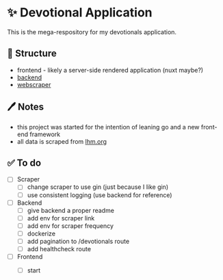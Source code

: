 

# ✨ Devotional Application

This is the mega-respository for my devotionals application.


## 🤔 Structure

 - frontend - likely a server-side rendered application (nuxt maybe?)
 - [backend](https://github.com/zepez/devotional/tree/main/backend)
 - [webscraper](https://github.com/zepez/devotional/tree/main/scraper)

## 🖊 Notes

 - this project was started for the intention of leaning go and a new front-end framework
 - all data is scraped from [lhm.org](https://www.lhm.org/)

## ✅ To do

- [ ] Scraper
  - [ ] change scraper to use gin (just because I like gin)
  - [ ] use consistent logging (use backend for reference)
- [ ] Backend
  - [ ] give backend a proper readme
  - [ ] add env for scraper link
  - [ ] add env for scraper frequency
  - [ ] dockerize
  - [ ] add pagination to /devotionals route
  - [ ] add healthcheck route
- [ ] Frontend
  - [ ] start





  